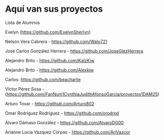 # Aquí van sus proyectos

Lista de Alumnos


Evelyn (https://github.com/EvelynSherlyn)

Nelson Vera Cabrera - https://github.com/Walo721

José Carlos González Herrera - https://github.com/JoseGlezHerrera

Alejandro Brito - https://github.com/KalzKiw

Alejandro Brito - https://github.com/Alexkiw

Carlos: https://github.com/beacharlie

Víctor Pérez Sosa - (https://github.com/FanNum1CynthiaJudithAfonsoGarcia/proyectos1DAM25)

Arturo Tovar - https://github.com/Arturo802

Omar Rodríguez Rodríguez - https://github.com/orodrod

Álvaro Dámaso González - https://github.com/AlvaroDG00

Arianne Lucía Vázquez Corpas - https://github.com/AriVazcor

